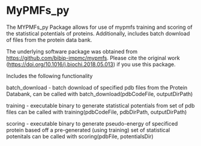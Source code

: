 # MyPMFs_py

The MYPMFs_py Package allows for use of mypmfs training and scoring of the statistical potentials of proteins. Additionally, includes batch download of files from the protein data bank. 

The underlying software package was obtained from https://github.com/bibip-impmc/mypmfs. Please cite the original work (https://doi.org/10.1016/j.biochi.2018.05.013) if you use this package.

Includes the following functionality

batch_download - batch download of specified pdb files from the Protein Databank, can be called with batch_download(pdbCodeFile, outputDirPath)

training - executable binary to generate statistical potentials from set of pdb files can be called with training(pdbCodeFile, pdbDirPath, outputDirPath)

scoring - executable binary to generate pseudo-energy of specificed protein based off a pre-generated (using training) set of statistical potenitals can be called with scoring(pdbFile, potentialsDir)